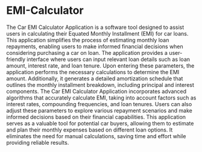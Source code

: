 # EMI-Calculator
The Car EMI Calculator Application is a software tool designed to assist users in calculating their Equated Monthly Installment (EMI) for car loans. This application simplifies the process of estimating monthly loan repayments, enabling users to make informed financial decisions when considering purchasing a car on loan. The application provides a user-friendly interface where users can input relevant loan details such as loan amount, interest rate, and loan tenure. Upon entering these parameters, the application performs the necessary calculations to determine the EMI amount. Additionally, it generates a detailed amortization schedule that outlines the monthly installment breakdown, including principal and interest components. The Car EMI Calculator Application incorporates advanced algorithms that accurately calculate EMI, taking into account factors such as interest rates, compounding frequencies, and loan tenures. Users can also adjust these parameters to explore various repayment scenarios and make informed decisions based on their financial capabilities. This application serves as a valuable tool for potential car buyers, allowing them to estimate and plan their monthly expenses based on different loan options. It eliminates the need for manual calculations, saving time and effort while providing reliable results.
